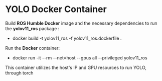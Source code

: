 # YOLO Docker Container

Build **ROS Humble Docker** image and the necessary dependencies to run the **yolov11_ros** package :

 - docker build -t yolov11_ros -f yolov11_ros.dockerfile .

Run the **Docker** container:

 - docker run -it --rm --net=host --gpus all --privileged yolov11_ros

This container utilizes the host's IP and GPU resources to run YOLO, through torch
